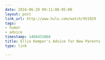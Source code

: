 ```yaml
---
date: 2016-06-20 09:11:08-05:00
layout: post
link_url: http://www.hulu.com/watch/951929
tags:
- humor
- advice
timestamp: 1466431868
title: Ellie Kemper's Advice for New Parents
type: link

---
```

